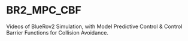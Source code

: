# BR2_MPC_CBF
Videos of BlueRov2 Simulation, with Model Predictive Control &amp; Control Barrier Functions for Collision Avoidance.
